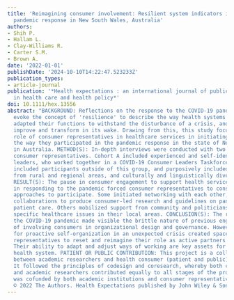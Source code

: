 ```yaml
---
title: 'Reimagining consumer involvement: Resilient system indicators in the COVID-19
  pandemic response in New South Wales, Australia'
authors:
- Shih P.
- Hallam L.
- Clay-Williams R.
- Carter S.M.
- Brown A.
date: '2022-01-01'
publishDate: '2024-10-10T14:22:47.523233Z'
publication_types:
- article-journal
publication: '*Health expectations : an international journal of public participation
  in health care and health policy*'
doi: 10.1111/hex.13556
abstract: "BACKGROUND: Reflections on the response to the COVID-19 pandemic often
  evoke the concept of 'resilience' to describe the way health systems adjusted and
  adapted their functions to withstand the disturbance of a crisis, and in some cases,
  improve and transform in its wake. Drawing from this, this study focuses on the
  role of consumer representatives in healthcare services in initiating changes to
  the way they participated in the pandemic response in the state of New South Wales
  in Australia. METHOD(S): In-depth interviews were conducted with two cohorts of
  consumer representatives. Cohort A included experienced and self-identified consumer
  leaders, who worked together in a COVID-19 Consumer Leaders Taskforce; Cohort B
  included participants outside of this group, and purposively included consumer representatives
  from rural and regional areas, and culturally and linguistically diverse communities.
  RESULT(S): The pause in consumer engagement to support health service decision-making
  in responding to the pandemic forced consumer representatives to consider alternative
  approaches to participate. Some initiated networking with each other, forming new
  collaborations to produce consumer-led research and guidelines on pandemic-related
  patient care. Others mobilized support from community and politicians to lobby for
  specific healthcare issues in their local areas. CONCLUSION(S): The response to
  the COVID-19 pandemic made visible the brittle nature of previous engagement processes
  of involving consumers in organizational design and governance. However, the momentum
  for proactive self-organization in an unexpected crisis created space for consumer
  representatives to reset and reimagine their role as active partners in health services.
  Their ability to adapt and adjust ways of working are key assets for a resilient
  health system. PATIENT OR PUBLIC CONTRIBUTION: This project is a collaborative study
  between academic researchers and health consumer (patient and public) representatives.
  It followed the principles of codesign and coresearch, whereby both consumer representatives
  and academic researchers contributed equally to all stages of the project. The study
  was cofunded by both academic institutions and consumer representative organizations.Copyright
  © 2022 The Authors. Health Expectations published by John Wiley & Sons Ltd."
---
```

